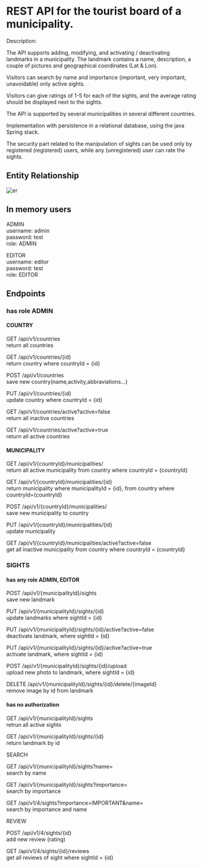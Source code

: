# REST API for the tourist board of a municipality.

Description:

The API supports adding, modifying, and activating / deactivating landmarks in a municipality.
The landmark contains a name, description, a couple of pictures and geographical coordinates (Lat & Lon).

Visitors can search by name and importance (important, very important, unavoidable) only active sights.

Visitors can give ratings of 1-5 for each of the sights, and the average rating should be displayed next to the sights.

The API is supported by several municipalities in several different countries.

Implementation with persistence in a relational database, using the java Spring stack.

The security part related to the manipulation of sights can be used only by registered (registered) users, while any (unregistered) user can rate the sights.

## Entity Relationship
![er](https://user-images.githubusercontent.com/54961231/107642757-93b4b880-6c75-11eb-8e68-1d1ef72a5aad.PNG)

## In memory users
ADMIN    
username: admin  
password: test    
role: ADMIN    

EDITOR  
username: editor  
password: test  
role: EDITOR  

## Endpoints
### has role ADMIN
#### COUNTRY
GET /api/v1/countries  
return all countries 

GET /api/v1/countries/{id}    
return country where countryId = {id}

POST /api/v1/countries  
save new country(name,activity,abbraviations...)

PUT /api/v1/countries/{id}    
update country where countryId = {id}

GET /api/v1/countries/active?active=false  
return all inactive countries

GET /api/v1/countries/active?active=true  
return all active countries

#### MUNICIPALITY

GET /api/v1/{countryId}/municipalities/  
return all active municipality from country where countryId = {countryId}
 
GET /api/v1/{countryId}/municipalities/{id}    
return municipality where municipalityId = {id}, from country where countryId={countryId}  

POST /api/v1/{countryId}/municipalities/  
save new municipality to country

PUT /api/v1/{countryId}/municipalities/{id}  
update municipality

GET /api/v1/{countryId}/municipalities/active?active=false  
get all inactive municipality from country where countryId = {countryId}

### SIGHTS
#### has any role ADMIN, EDITOR  

POST /api/v1/{municipalityId}/sights  
save new landmark

PUT /api/v1/{municipalityId}/sights/{id}  
update landmarks where sightId = {id}

PUT /api/v1/{municipalityId}/sights/{id}/active?active=false  
deactivate landmark, where sightId = {id}

PUT /api/v1/{municipalityId}/sights/{id}/active?active=true  
activate  landmark, where sightId = {id}

POST /api/v1/{municipalityId}/sights/{id}/upload  
upload new photo to landmark, where sightId = {id}  

DELETE /api/v1/{municipalityId}/sights/{id}/delete/{imageId}  
remove image by id from landmark

#### has no authorization

GET /api/v1/{municipalityId}/sights      
retrun all active sights

GET /api/v1/{municipalityId}/sights/{id}    
return landmark by id

SEARCH   

GET /api/v1/{municipalityId}/sights?name=   
search by name


GET /api/v1/{municipalityId}/sights?importance=   
search by importance

GET /api/v1/4/sights?importance=IMPORTANT&name=  
search by importance and name

REVIEW

POST /api/v1/4/sights/{id}  
add new review (rating)

GET /api/v1/4/sights/{id}/reviews  
get all reviews of sight where sightId = {id}




